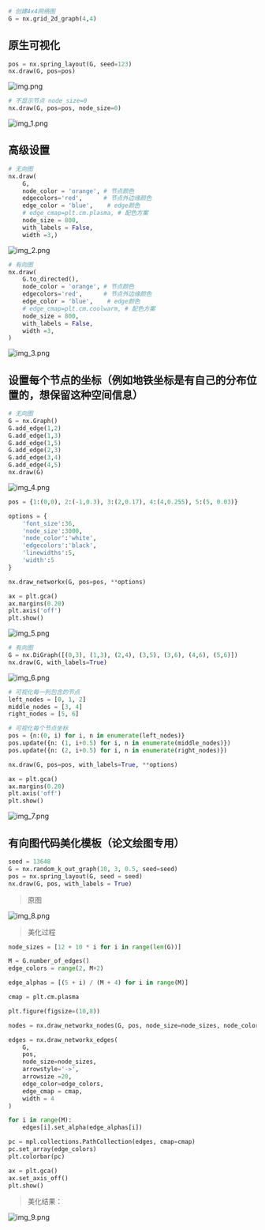 ```python
# 创建4x4网络图
G = nx.grid_2d_graph(4,4)
```
## 原生可视化

```python
pos = nx.spring_layout(G, seed=123)
nx.draw(G, pos=pos)
```

![img.png](img.png)

```python
# 不显示节点 node_size=0
nx.draw(G, pos=pos, node_size=0)
```

![img_1.png](img_1.png)

## 高级设置

```python
# 无向图
nx.draw(
    G,
    node_color = 'orange', # 节点颜色
    edgecolors='red',      # 节点外边缘颜色
    edge_color = 'blue',    # edge颜色
    # edge_cmap=plt.cm.plasma, # 配色方案
    node_size = 800,
    with_labels = False,
    width =3,)
```

![img_2.png](img_2.png)

```python
# 有向图
nx.draw(
    G.to_directed(),
    node_color = 'orange', # 节点颜色
    edgecolors='red',      # 节点外边缘颜色
    edge_color = 'blue',    # edge颜色
    # edge_cmap=plt.cm.coolwarm, # 配色方案
    node_size = 800,
    with_labels = False,
    width =3,
)
```

![img_3.png](img_3.png)

## 设置每个节点的坐标（例如地铁坐标是有自己的分布位置的，想保留这种空间信息）

```python
# 无向图
G = nx.Graph()
G.add_edge(1,2)
G.add_edge(1,3)
G.add_edge(1,5)
G.add_edge(2,3)
G.add_edge(3,4)
G.add_edge(4,5)
nx.draw(G)
```

![img_4.png](img_4.png)

```python
pos = {1:(0,0), 2:(-1,0.3), 3:(2,0.17), 4:(4,0.255), 5:(5, 0.03)}

options = {
    'font_size':36,
    'node_size':3000,
    'node_color':'white',
    'edgecolors':'black',
    'linewidths':5,
    'width':5
}

nx.draw_networkx(G, pos=pos, **options)

ax = plt.gca()
ax.margins(0.20)
plt.axis('off')
plt.show()
```

![img_5.png](img_5.png)

```python
# 有向图
G = nx.DiGraph([(0,3), (1,3), (2,4), (3,5), (3,6), (4,6), (5,6)])
nx.draw(G, with_labels=True)
```

![img_6.png](img_6.png)

```python
# 可视化每一列包含的节点
left_nodes = [0, 1, 2]
middle_nodes = [3, 4]
right_nodes = [5, 6]

# 可视化每个节点坐标
pos = {n:(0, i) for i, n in enumerate(left_nodes)}
pos.update({n: (1, i+0.5) for i, n in enumerate(middle_nodes)})
pos.update({n: (2, i+0.5) for i, n in enumerate(right_nodes)})

nx.draw(G, pos=pos, with_labels=True, **options)

ax = plt.gca()
ax.margins(0.20)
plt.axis('off')
plt.show()
```

![img_7.png](img_7.png)

## 有向图代码美化模板（论文绘图专用）

```python
seed = 13648
G = nx.random_k_out_graph(10, 3, 0.5, seed=seed)
pos = nx.spring_layout(G, seed = seed)
nx.draw(G, pos, with_labels = True)
```
> 原图

![img_8.png](img_8.png)

> 美化过程

```python
node_sizes = [12 + 10 * i for i in range(len(G))]

M = G.number_of_edges()
edge_colors = range(2, M+2)

edge_alphas = [(5 + i) / (M + 4) for i in range(M)]

cmap = plt.cm.plasma

plt.figure(figsize=(10,8))

nodes = nx.draw_networkx_nodes(G, pos, node_size=node_sizes, node_color='indigo')

edges = nx.draw_networkx_edges(
    G,
    pos,
    node_size=node_sizes,
    arrowstyle='->',
    arrowsize =20,
    edge_color=edge_colors,
    edge_cmap = cmap,
    width = 4
)

for i in range(M):
    edges[i].set_alpha(edge_alphas[i])

pc = mpl.collections.PathCollection(edges, cmap=cmap)
pc.set_array(edge_colors)
plt.colorbar(pc)

ax = plt.gca()
ax.set_axis_off()
plt.show()
```

> 美化结果：

![img_9.png](img_9.png)
